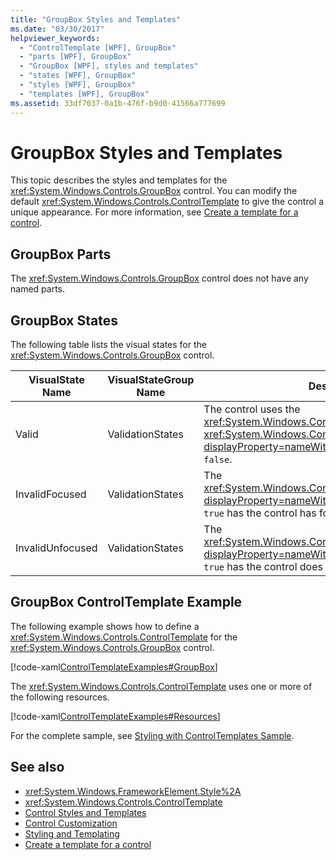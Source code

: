 ```yaml
---
title: "GroupBox Styles and Templates"
ms.date: "03/30/2017"
helpviewer_keywords: 
  - "ControlTemplate [WPF], GroupBox"
  - "parts [WPF], GroupBox"
  - "GroupBox [WPF], styles and templates"
  - "states [WPF], GroupBox"
  - "styles [WPF], GroupBox"
  - "templates [WPF], GroupBox"
ms.assetid: 33df7037-0a1b-476f-b9d0-41566a777699
---
```

# GroupBox Styles and Templates
<a name="introduction"></a> This topic describes the styles and templates for the <xref:System.Windows.Controls.GroupBox> control. You can modify the default <xref:System.Windows.Controls.ControlTemplate> to give the control a unique appearance. For more information, see [Create a template for a control](how-to-create-apply-template.md).  
  
<a name="groupbox_parts"></a>
## GroupBox Parts  
 The <xref:System.Windows.Controls.GroupBox> control does not have any named parts.  
  
<a name="groupbox_states"></a>
## GroupBox States  
 The following table lists the visual states for the <xref:System.Windows.Controls.GroupBox> control.  
  
|VisualState Name|VisualStateGroup Name|Description|  
|-|-|-|  
|Valid|ValidationStates|The control uses the <xref:System.Windows.Controls.Validation> class and the <xref:System.Windows.Controls.Validation.HasError%2A?displayProperty=nameWithType> attached property is `false`.|  
|InvalidFocused|ValidationStates|The <xref:System.Windows.Controls.Validation.HasError%2A?displayProperty=nameWithType> attached property is `true` has the control has focus.|  
|InvalidUnfocused|ValidationStates|The <xref:System.Windows.Controls.Validation.HasError%2A?displayProperty=nameWithType> attached property is `true` has the control does not have focus.|  
  
<a name="groupbox_controltemplate_example"></a>
## GroupBox ControlTemplate Example  
 The following example shows how to define a <xref:System.Windows.Controls.ControlTemplate> for the <xref:System.Windows.Controls.GroupBox> control.  
  
 [!code-xaml[ControlTemplateExamples#GroupBox](~/samples/snippets/csharp/VS_Snippets_Wpf/ControlTemplateExamples/CS/resources/groupbox.xaml#groupbox)]  
  
 The <xref:System.Windows.Controls.ControlTemplate> uses one or more of the following resources.  
  
 [!code-xaml[ControlTemplateExamples#Resources](~/samples/snippets/csharp/VS_Snippets_Wpf/ControlTemplateExamples/CS/resources/shared.xaml#resources)]  
  
 For the complete sample, see [Styling with ControlTemplates Sample](https://github.com/Microsoft/WPF-Samples/tree/master/Styles%20&%20Templates/IntroToStylingAndTemplating).  
  
## See also

- <xref:System.Windows.FrameworkElement.Style%2A>
- <xref:System.Windows.Controls.ControlTemplate>
- [Control Styles and Templates](control-styles-and-templates.md)
- [Control Customization](control-customization.md)
- [Styling and Templating](styles-templates-overview.md)
- [Create a template for a control](how-to-create-apply-template.md)
